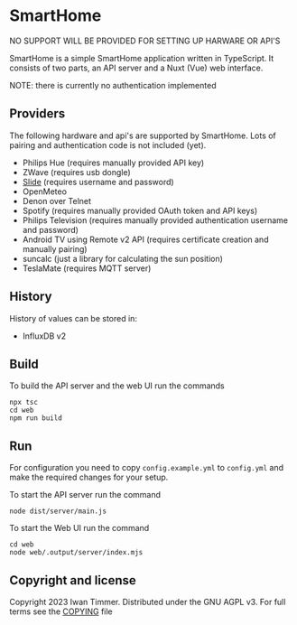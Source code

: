 # SmartHome

NO SUPPORT WILL BE PROVIDED FOR SETTING UP HARWARE OR API'S

SmartHome is a simple SmartHome application written in TypeScript.
It consists of two parts, an API server and a Nuxt (Vue) web interface.

NOTE: there is currently no authentication implemented

## Providers
The following hardware and api's are supported by SmartHome.
Lots of pairing and authentication code is not included (yet).

- Philips Hue (requires manually provided API key)
- ZWave (requires usb dongle)
- [Slide][slide] (requires username and password)
- OpenMeteo
- Denon over Telnet
- Spotify (requires manually provided OAuth token and API keys)
- Philips Television (requires manually provided authentication username and password)
- Android TV using Remote v2 API (requires certificate creation and manually pairing)
- suncalc (just a library for calculating the sun position)
- TeslaMate (requires MQTT server)

[slide]: https://slide.store

## History
History of values can be stored in:

- InfluxDB v2

## Build
To build the API server and the web UI run the commands
```
npx tsc
cd web
npm run build
```

## Run
For configuration you need to copy `config.example.yml` to `config.yml` and make the required changes for your setup.

To start the API server run the command
```
node dist/server/main.js
```

To start the Web UI run the command
```
cd web
node web/.output/server/index.mjs
```

## Copyright and license
Copyright 2023 Iwan Timmer.
Distributed under the GNU AGPL v3.
For full terms see the [COPYING](COPYING) file